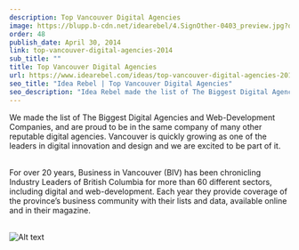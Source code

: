 ```yaml
---
description: Top Vancouver Digital Agencies
image: https://blupp.b-cdn.net/idearebel/4.SignOther-0403_preview.jpg?quality=80&width=800
order: 48
publish_date: April 30, 2014
link: top-vancouver-digital-agencies-2014
sub_title: ""
title: Top Vancouver Digital Agencies
url: https://www.idearebel.com/ideas/top-vancouver-digital-agencies-2014/
seo_title: "Idea Rebel | Top Vancouver Digital Agencies"
seo_description: "Idea Rebel made the list of The Biggest Digital Agencies and Web-Development Companies, from Business in Vancouver (BIV)."
---
```

We made the list of The Biggest Digital Agencies and Web-Development Companies, and are proud to be in the same company of many other reputable digital agencies. Vancouver is quickly growing as one of the leaders in digital innovation and design and we are excited to be part of it.

\
For over 20 years, Business in Vancouver (BIV)  has been chronicling Industry Leaders of British Columbia for more than 60 different sectors, including digital and web-development. Each year they provide coverage of the province’s business community with their lists and data, available online and in their magazine.

\
![Alt text](https://blupp.b-cdn.net/idearebel/idea_rebel_top_digital_agency1.jpg?quality=80&width=800?quality=80&width=800 "a title")

